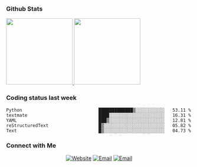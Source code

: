 
### Github Stats

<a href="https://github.com/lileixuan">
  <img height="180em" src="https://github-readme-stats.vercel.app/api?username=lileixuan&theme=buefy&show_icons=true" />
  <img height="180em" src="https://github-readme-stats.vercel.app/api/top-langs/?username=lileixuan&theme=buefy&layout=compact" />
</a>

### Coding status last week 

<!--START_SECTION:waka-->

```text
Python                             █████████████▒░░░░░░░░░░░   53.11 %
textmate                           ████░░░░░░░░░░░░░░░░░░░░░   16.31 %
YAML                               ███▒░░░░░░░░░░░░░░░░░░░░░   12.81 %
reStructuredText                   █▒░░░░░░░░░░░░░░░░░░░░░░░   05.82 %
Text                               █▒░░░░░░░░░░░░░░░░░░░░░░░   04.73 %
```

<!--END_SECTION:waka-->

### Connect with Me 

<p align="center">
<a href="https://www.koomu.cn/"><img alt="Website" src="https://img.shields.io/badge/Website-www.koomu.cn-blue?style=flat-square&logo=google-chrome"></a>
<a href="mailto:lileixuan@gmail.com"><img alt="Email" src="https://img.shields.io/badge/Email-lileixuan@gmail.com-blue?style=flat-square&logo=gmail"></a>
<a href="https://www.koomu.cn/rss/"><img alt="Email" src="https://img.shields.io/badge/RSS-www.koomu.cn%2Frss%2F-blue?style=flat-square&logo=rss"></a>


</p>

